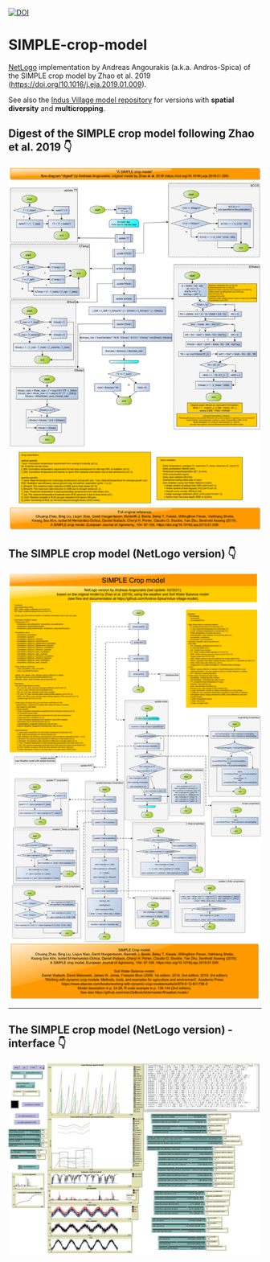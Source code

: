 [![DOI](https://zenodo.org/badge/215969177.svg)](https://zenodo.org/badge/latestdoi/215969177)

# SIMPLE-crop-model
[NetLogo](https://ccl.northwestern.edu/netlogo/) implementation by Andreas Angourakis (a.k.a. Andros-Spica) of the SIMPLE crop model by Zhao et al. 2019 (https://doi.org/10.1016/j.eja.2019.01.009).

See also the [Indus Village model repository](https://github.com/Andros-Spica/indus-village-model/tree/master/04-Crop-model) for versions with **spatial diversity** and **multicropping**.

## Digest of the SIMPLE crop model following Zhao et al. 2019 :point_down:

![Graphic digest of the model as it is presented in Zhao et al. 2019](https://github.com/Andros-Spica/SIMPLE-crop-model/blob/master/SIMPLE%20crop%20model%20by%20Zhao-et-al-2019.png)

## The SIMPLE crop model (NetLogo version) :point_down:

![SIMPLE crop model (NetLogo version)](https://github.com/Andros-Spica/SIMPLE-crop-model/blob/master/SIMPLE%20crop%20model_NetLogoVersion.png)

---

## The SIMPLE crop model (NetLogo version) - interface :point_down:

![Snapshot of the implementation in NetLogo](https://github.com/Andros-Spica/SIMPLE-crop-model/blob/master/SIMPLE-crop-model%20interface.png)
